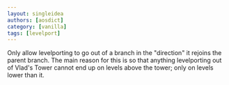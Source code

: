 ```yaml
---
layout: singleidea
authors: [aosdict]
category: [vanilla]
tags: [levelport]
---
```

Only allow levelporting to go out of a branch in the "direction" it rejoins the parent branch. The main reason for this is so that anything levelporting out of Vlad's Tower cannot end up on levels above the tower; only on levels lower than it.
